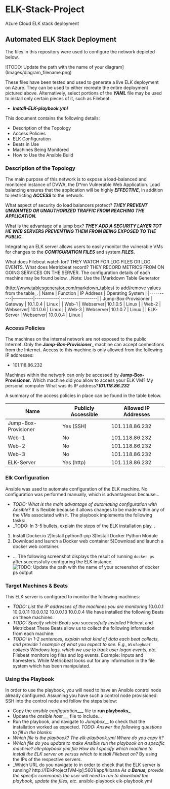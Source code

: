 # ELK-Stack-Project
Azure Cloud ELK stack deployment

## Automated ELK Stack Deployment
The files in this repository were used to configure the network depicted 
below.

![TODO: Update the path with the name of your diagram]
(Images/diagram_filename.png)

These files have been tested and used to generate a live ELK deployment on
Azure. They can be used to either recreate the entire deployment pictured 
above. Alternatively, select portions of the **_YAML_** file may be used to
install only certain pieces of it, such as Filebeat.

 - **_Install-ELK-playbook.yml_**

This document contains the following details:
- Description of the Topology
- Access Policies
- ELK Configuration
 - Beats in Use
 - Machines Being Monitored
- How to Use the Ansible Build

### Description of the Topology
The main purpose of this network is to expose a load-balanced and 
monitored instance of DVWA, the D*mn Vulnerable Web Application.
Load balancing ensures that the application will be highly **_EFFECTIVE_**, 
in addition to restricting **_ACCESS_** to the network.

What aspect of security do load balancers protect? 
**_THEY PREVENT UNWANTED OR UNAUTHORIZED TRAFFIC FROM REACHING THE APPLICATION._**

What is the advantage of a jump box? 
**_THEY ADD A SECURITY LAYER TOT HE WEB SERVERS PREVENTING THEM FROM BEING EXPOSED TO THE PUBLIC._**

Integrating an ELK server allows users to easily monitor the vulnerable 
VMs for changes to the **_CONFIGURATION FILES_** and system **_FILES._**

What does Filebeat watch for? THEY WATCH FOR LOG FILES OR LOG EVENTS.
What does Metricbeat record? THEY RECORD METRICS FROM ON GOING SERVICES ON THE SERVER.
The configuration details of each machine may be found below.
_Note: Use the [Markdown Table Generator

(http://www.tablesgenerator.com/markdown_tables) to add/remove values from
the table_.
| Name | Function | IP Address | Operating System |
|----------|----------|------------|------------------|
| Jump-Box-Provisioner | Gateway | 10.1.0.4 | Linux |
| Web-1 | Webserver| 10.1.0.5 | Linux |
| Web-2 | Webserver| 10.1.0.6 | Linux |
| Web-3 | Webserver| 10.1.0.7 | Linux |
| ELK-Server | Webserver| 10.0.0.4 | Linux |

### Access Policies
The machines on the internal network are not exposed to the public 
Internet. 
Only the ___Jump-Box-Provisioner____ machine can accept connections from the
Internet. Access to this machine is only allowed from the following IP 
addresses:
- 101.118.86.232

Machines within the network can only be accessed by __Jump-Box-Provisioner__.
Which machine did you allow to access your ELK VM? My personal 
computer
What was its IP address?___101.118.86.232___

A summary of the access policies in place can be found in the table below.

| Name | Publicly Accessible | Allowed IP Addresses |
|----------|---------------------|----------------------|
| Jump-Box-Provisioner | Yes (SSH) | 101.118.86.232 |
| Web-1 | No | 101.118.86.232 | 
| Web-2 | No | 101.118.86.232 | 
| Web-3 | No | 101.118.86.232 | 
| ELK-Server | Yes (http) | 101.118.86.232 | 

### Elk Configuration 
Ansible was used to automate configuration of the ELK machine. No 
configuration was performed manually, which is advantageous because...
- _TODO: What is the main advantage of automating configuration with 
Ansible?_ It is flexible because it allows changes to be made within any 
of the VMs associated with it.
The playbook implements the following tasks:
- _TODO: In 3-5 bullets, explain the steps of the ELK installation play. .
1) Install Docker.io 2)Install python3-pip 3)Install Docker Python Module 
4) Download and launch a Docker web container 5)Download and launch a 
docker web container.
- ...
The following screenshot displays the result of running `docker ps` after 
successfully configuring the ELK instance.
![TODO: Update the path with the name of your screenshot of docker ps 
output](Images/docker_ps.png)
### Target Machines & Beats
This ELK server is configured to monitor the following machines:
- _TODO: List the IP addresses of the machines you are monitoring_
10.0.0.1 10.0.0.11 10.0.0.12 10.0.0.13 10.0.0.4 
We have installed the following Beats on these machines:
- _TODO: Specify which Beats you successfully installed_
Filebeat and Metricbeat
These Beats allow us to collect the following information from each 
machine:
- _TODO: In 1-2 sentences, explain what kind of data each beat collects, 
and provide 1 example of what you expect to see. E.g., `Winlogbeat` 
collects Windows logs, which we use to track user logon events, etc._
Filebeat monitors log files and log events. Example: Inputs and 
harvesters. While Metricbeat looks out for any information in the file 
system which has been manipulated.
### Using the Playbook
In order to use the playbook, you will need to have an Ansible control 
node already configured. Assuming you have such a control node 
provisioned: 
SSH into the control node and follow the steps below:
- Copy the _ansible configuration____ file to __run playbooks___.
- Update the _ansible host____ file to include...
- Run the playbook, and navigate to _Jumpbox___ to check that the 
installation worked as expected.
_TODO: Answer the following questions to fill in the blanks:_
- _Which file is the playbook? The elk-playbook.yml
 Where do you copy it?_
- _Which file do you update to make Ansible run the playbook on a specific
machine? elk-playbook.yml file
 How do I specify which machine to install the ELK server on versus which 
to install Filebeat on?_ By using the IPs of the respective servers.
- _Which URL do you navigate to in order to check that the ELK server is 
running?
http://[ElkProject1VM-ip]:5601/app/kibana
_As a **Bonus**, provide the specific commands the user will need to run 
to download the playbook, update the files, etc._
ansible-playbook elk-playbook.yml
